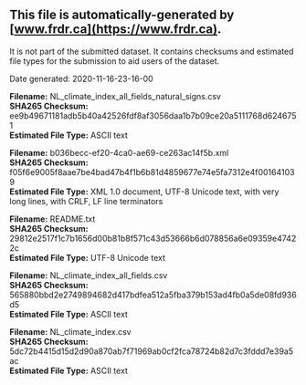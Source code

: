 ## This file is automatically-generated by [www.frdr.ca](https://www.frdr.ca).
 It is not part of the submitted dataset. It contains checksums and estimated file
 types for the submission to aid users of the dataset. 

Date generated: 2020-11-16-23-16-00  

**Filename:** NL_climate_index_all_fields_natural_signs.csv  
**SHA265 Checksum:** ee9b49671181adb5b40a42526fdf8af3056daa1b7b09ce20a5111768d6246751  
**Estimated File Type:** ASCII text  

**Filename:** b036becc-ef20-4ca0-ae69-ce263ac14f5b.xml  
**SHA265 Checksum:** f05f6e9005f8aae7be4bad47b4f1b6b81d4859677e74e5fa7312e4f001641039  
**Estimated File Type:** XML 1.0 document, UTF-8 Unicode text, with very long lines, with CRLF, LF line terminators  

**Filename:** README.txt  
**SHA265 Checksum:** 29812e2517f1c7b1656d00b81b8f571c43d53666b6d078856a6e09359e47422c  
**Estimated File Type:** UTF-8 Unicode text  

**Filename:** NL_climate_index_all_fields.csv  
**SHA265 Checksum:** 565880bbd2e2749894682d417bdfea512a5fba379b153ad4fb0a5de08fd936d5  
**Estimated File Type:** ASCII text  

**Filename:** NL_climate_index.csv  
**SHA265 Checksum:** 5dc72b4415d15d2d90a870ab7f71969ab0cf2fca78724b82d7c3fddd7e39a5ac  
**Estimated File Type:** ASCII text  

